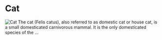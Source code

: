 # Cat
![Cat](https://www.letsgetpet.com/wp-content/uploads/2021/07/iStock-12107222131-730x450.jpg)
The cat (Felis catus), also referred to as domestic cat or house cat, is a small domesticated carnivorous mammal. It is the only domesticated species of the ...